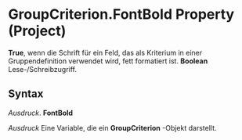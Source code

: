 
# GroupCriterion.FontBold Property (Project)

 **True**, wenn die Schrift für ein Feld, das als Kriterium in einer Gruppendefinition verwendet wird, fett formatiert ist. **Boolean** Lese-/Schreibzugriff.


## Syntax

 _Ausdruck_. **FontBold**

 _Ausdruck_ Eine Variable, die ein **GroupCriterion** -Objekt darstellt.

